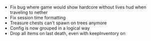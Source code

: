 - Fix bug where game would show hardcore without lives hud when traveling to nether
- Fix session time formatting
- Treasure chests can't spawn on trees anymore
- Config is now grouped in a logical way
- Drop all items on last death, even with keepInventory on